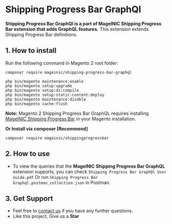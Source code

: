 # Shipping Progress Bar GraphQl

**Shipping Progress Bar GraphQl is a part of MageINIC Shipping Progress Bar extension that adds GraphQL features.** This extension extends Shipping Progress Bar definitions.

## 1. How to install

Run the following command in Magento 2 root folder:

```
composer require mageinic/shipping-progress-bar-graphql

php bin/magento maintenance:enable
php bin/magento setup:upgrade
php bin/magento setup:di:compile
php bin/magento setup:static-content:deploy
php bin/magento maintenance:disable
php bin/magento cache:flush
```

**Note:**
Magento 2 Shipping Progress Bar GraphQL requires installing [MageINIC Shipping Progress Bar](https://github.com/mageinic/Shipping-Progress-Bar) in your Magento installation.

**Or Install via composer [Recommend]**
```
composer require mageinic/shippingprogressbar
```

## 2. How to use

- To view the queries that the **MageINIC Shipping Progress Bar GraphQL** extension supports, you can check `Shipping Progress Bar GraphQl User Guide.pdf` Or run `Shipping Progress Bar Graphql.postman_collection.json` in Postman.

## 3. Get Support

- Feel free to [contact us](https://www.mageinic.com/contact.html) if you have any further questions.
- Like this project, Give us a **Star**